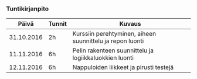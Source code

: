 ### Tuntikirjanpito
Päivä | Tunnit | Kuvaus
--------------- | ----- | ------
31.10.2016 | 2h | Kurssiin perehtyminen, aiheen suunnittelu ja repon luonti
11.11.2016| 6h | Pelin rakenteen suunnittelu ja logiikkaluokkien luonti
12.11.2016| 6h | Nappuloiden liikkeet ja pirusti testejä